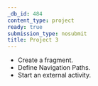 ```yaml
---
_db_id: 484
content_type: project
ready: true
submission_type: nosubmit
title: Project 3
---
```


- Create a fragment.
- Define Navigation Paths.
- Start an external activity.